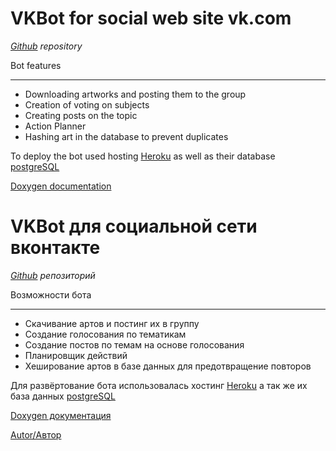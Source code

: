 # VKBot for social web site vk.com

*[Github](https://github.com/hays0503/VKBot) repository*

Bot features

---------------------

* Downloading artworks and posting them to the group
* Creation of voting on subjects
* Creating posts on the topic
* Action Planner
* Hashing art in the database to prevent duplicates

To deploy the bot used hosting [Heroku](https://heroku.com) as well as their database [postgreSQL](https://data.heroku.com)

[Doxygen documentation](https://hays0503.github.io/VKBot/html/index.html)


# VKBot для социальной сети вконтакте

*[Github](https://github.com/hays0503/VKBot) репозиторий*

Возможности бота

---------------------

* Скачивание артов и постинг их в группу
* Создание голосования по тематикам
* Создание постов по темам на основе голосования
* Планировщик действий
* Хеширование артов в базе данных для предотвращение повторов

Для развёртование бота использовалась хостинг [Heroku](https://heroku.com) а так же их база данных [postgreSQL](https://data.heroku.com)

[Doxygen документация](https://hays0503.github.io/VKBot/html/index.html)

[Autor/Автор](https://vk.com/hays0503)




